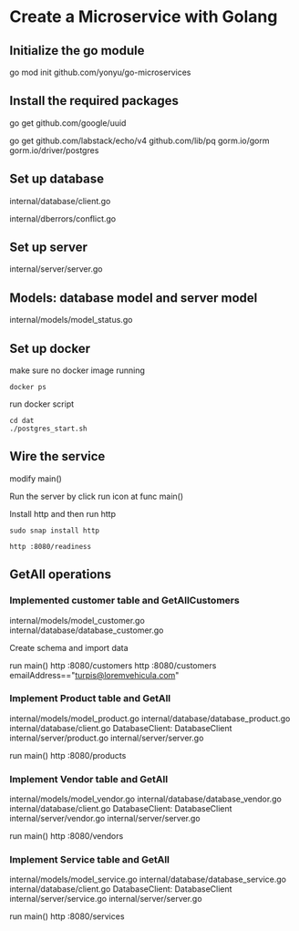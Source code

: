 # Create a Microservice with Golang

## Initialize the go module

go mod init github.com/yonyu/go-microservices

## Install the required packages

go get github.com/google/uuid

go get github.com/labstack/echo/v4 github.com/lib/pq gorm.io/gorm gorm.io/driver/postgres

## Set up database

internal/database/client.go

internal/dberrors/conflict.go

## Set up server

internal/server/server.go

## Models: database model and server model

internal/models/model_status.go

## Set up docker

make sure no docker image running

    docker ps

run docker script

    cd dat
    ./postgres_start.sh

## Wire the service

modify main()

Run the server by click run icon at func main()

Install http and then run http

    sudo snap install http

    http :8080/readiness

## GetAll operations

### Implemented customer table and GetAllCustomers

internal/models/model_customer.go
internal/database/database_customer.go

Create schema and import data

run main()
http :8080/customers
http :8080/customers emailAddress=="turpis@loremvehicula.com"

### Implement Product table and GetAll

internal/models/model_product.go
internal/database/database_product.go
internal/database/client.go DatabaseClient: DatabaseClient
internal/server/product.go
internal/server/server.go

run main()
http :8080/products

### Implement Vendor table and GetAll
internal/models/model_vendor.go
internal/database/database_vendor.go
internal/database/client.go DatabaseClient: DatabaseClient
internal/server/vendor.go
internal/server/server.go

run main()
http :8080/vendors

### Implement Service table and GetAll
internal/models/model_service.go
internal/database/database_service.go
internal/database/client.go DatabaseClient: DatabaseClient
internal/server/service.go
internal/server/server.go 

run main()
http :8080/services